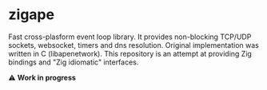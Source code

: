 # zigape

Fast cross-plasform event loop library. It provides non-blocking TCP/UDP sockets, websocket, timers and dns resolution.
Original implementation was written in C (libapenetwork). This repository is an attempt at providing Zig bindings and "Zig idiomatic" interfaces.

⚠️ **Work in progress**
